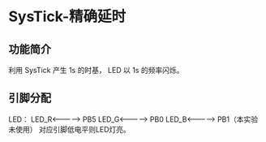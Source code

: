 # SysTick-精确延时

## 功能简介

利用 SysTick 产生 1s 的时基， LED 以 1s 的频率闪烁。

## 引脚分配

LED：
    LED_R<-----> PB5
    LED_G<-----> PB0
    LED_B<-----> PB1（本实验未使用）
    对应引脚低电平则LED灯亮。
